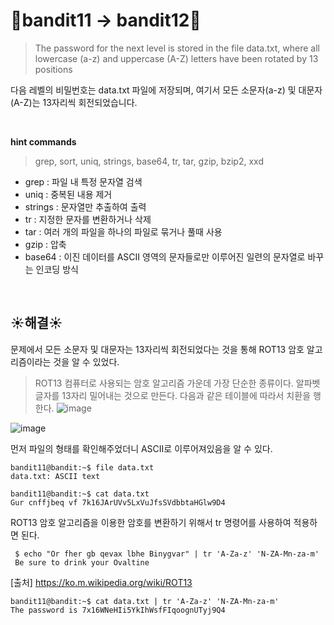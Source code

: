 # 🌳bandit11 -> bandit12🌳
> The password for the next level is stored in the file data.txt, where all lowercase (a-z) and uppercase (A-Z) letters have been rotated by 13 positions <br/>

다음 레벨의 비밀번호는 data.txt 파일에 저장되며, 여기서 모든 소문자(a-z) 및 대문자(A-Z)는 13자리씩 회전되었습니다. <br />

<br/>

**hint commands**
>grep, sort, uniq, strings, base64, tr, tar, gzip, bzip2, xxd

- grep : 파일 내 특정 문자열 검색
- uniq : 중복된 내용 제거
- strings : 문자열만 추출하여 출력
- tr : 지정한 문자를 변환하거나 삭제
- tar : 여러 개의 파일을 하나의 파일로 묶거나 풀때 사용
- gzip : 압축
- base64 : 이진 데이터를 ASCII 영역의 문자들로만 이루어진 일련의 문자열로 바꾸는 인코딩 방식

<br />

## ☀️해결☀️
문제에서 모든 소문자 및 대문자는 13자리씩 회전되었다는 것을 통해 ROT13 암호 알고리즘이라는 것을 알 수 있었다.

>ROT13
컴퓨터로 사용되는 암호 알고리즘 가운데 가장 단순한 종류이다. 알파벳 글자를 13자리 밀어내는 것으로 만든다. 다음과 같은 테이블에 따라서 치환을 행한다.
![image](https://github.com/limhyerin/StudyNote/assets/70150896/c72ada35-226b-4413-a672-957d9d1dea79)

![image](https://github.com/limhyerin/StudyNote/assets/70150896/59e5e597-9bbd-4556-9ab4-ef9869f05773)


먼저 파일의 형태를 확인해주었더니 ASCII로 이루어져있음을 알 수 있다.
```ssh
bandit11@bandit:~$ file data.txt
data.txt: ASCII text
```
```ssh
bandit11@bandit:~$ cat data.txt
Gur cnffjbeq vf 7k16JArUVv5LxVuJfsSVdbbtaHGlw9D4
```

ROT13 암호 알고리즘을 이용한 암호를 변환하기 위해서 tr 명령어를 사용하여 적용하면 된다.
```ssh
 $ echo "Or fher gb qevax lbhe Binygvar" | tr 'A-Za-z' 'N-ZA-Mn-za-m'
 Be sure to drink your Ovaltine
```
[출처] https://ko.m.wikipedia.org/wiki/ROT13
```ssh
bandit11@bandit:~$ cat data.txt | tr 'A-Za-z' 'N-ZA-Mn-za-m'
The password is 7x16WNeHIi5YkIhWsfFIqoognUTyj9Q4
```
